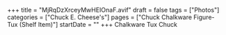+++
title = "MjRqDzXrceyMwHEIOnaF.avif"
draft = false
tags = ["Photos"]
categories = ["Chuck E. Cheese's"]
pages = ["Chuck Chalkware Figure- Tux (Shelf Item)"]
startDate = ""
+++
Chalkware Tux Chuck
